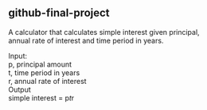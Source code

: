 ## github-final-project

A calculator that calculates simple interest given principal,  
annual rate of interest and time period in years.  

Input:  
   p, principal amount  
   t, time period in years  
   r, annual rate of interest  
Output  
   simple interest = p*t*r  
   
